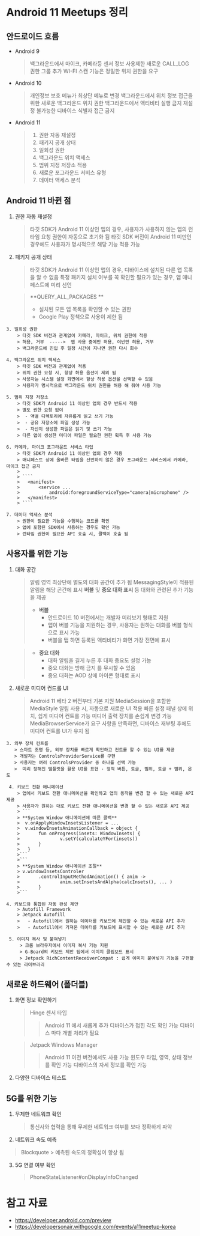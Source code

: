 # Android 11 Meetups 정리

## 안드로이드 흐름
 - Android 9 
    > 백그라운드에서 마이크, 카메라등 센서 정보 사용제한 
    > 새로운 CALL_LOG 권한 그룹 추가
    > WI-FI 스캔 기능은 정밀한 위치 권한을 요구
 - Android 10
    > 개인정보 보호 메뉴가 최상단 메뉴로 변경
    > 백그라운드에서 위치 정보 접근을 위한 새로운 백그라운드 위치 권한
    > 백그라운드에서 액티비티 실행 금지
    > 재설정 불가능한 디바이스 식별자 접근 금지
 - Android 11
   > 1. 권한 자동 재설정
   > 2. 패키지 공개 상태 
   > 3. 일회성 권한
   > 4. 백그라운드 위치 액세스
   > 5. 범위 지정 저장소 적용
   > 6. 새로운 포그라운드 서비스 유형
   > 7. 데이터 액세스 분석
  
  ## Android 11 바뀐 점
  1. 권한 자동 재설정
	    >  타깃 SDK가 Android 11 이상인 앱의 경우, 사용자가 사용하지 않는 앱의 런타임 요청 권한이 자동으로 초기화 됨
		> 타깃 SDK 버전이 Android 11 미만인 경우에도 사용자가 명시적으로 해당 기능 적용 가능 
  2. 패키지 공개 상태
		> 타깃 SDK가 Android 11 이상인 앱의 경우, 디바이스에 설치된 다른 앱 목록을 알 수 없음
		> 특정 패키지 설치 여부를 꼭 확인할 필요가 있는 경우, 앱 매니페스트에 미리 선언
		
		>  **QUERY_ALL_PACKAGES **
		> - 설치된 모든 앱 목록을 확인할 수 있는 권한
		> - Google Play 정책으로 사용이 제한 됨

	3. 일회성 권한
		> 타깃 SDK 버전과 관계없이 카메라, 마이크, 위치 권한에 적용
		> 허용, 거부  ----->  앱 사용 중에만 허용, 이번만 허용, 거부
		> 백그라운드에 진입 후 일정 시간이 지나면 권한 다시 회수

	4. 백그라운드 위치 액세스
		> 타깃 SDK 버전과 관계없이 적용
		> 위치 권한 요청 시, 항상 허용 옵션이 제외 됨
		> 사용자는 시스템 설정 화면에서 항상 허용 옵션을 선택할 수 있음
		> 사용자가 명시적으로 백그라운드 위치 권한을 허용 해 줘야 사용 가능
	
	5. 범위 지정 저장소
		> 타깃 SDK가 Android 11 이상인 앱의 경우 반드시 적용
		> 별도 권한 요청 없이
		>  - 액별 디렉토리에 자유롭게 읽고 쓰기 가능
		>  - 공유 저장소에 파일 생성 가능
		>  - 자신이 생성한 파일은 읽기 및 쓰기 가능
		> 다른 앱이 생성한 미디어 파일은 필요한 권한 획득 후 사용 가능

	6. 카메라, 마이크 포그라운드 서비스 타입
		> 타깃 SDK가 Android 11 이상인 앱의 경우 적용
		> 매니페스트 상에 올바른 타입을 선언하지 않은 경우 포그라운드 서비스에서 카메라, 마이크 접근 금지
		> 
		> ````
		> 	<manifest>
		>		<service ...
		>			android:foregroundServiceType="camera|microphone" />
		>  	</manifest>
	    > ````

	7. 데이터 액세스 분석
		> 권한이 필요한 기능을 수행하는 코드를 확인
		> 앱에 포함된 SDK에서 사용하는 경우도 확인 가능
		> 런타임 권한이 필요한 API 호출 시, 콜백이 호출 됨
		
  ## 사용자를 위한 기능
  1. 대화 공간
	  > 알림 영역 최상단에 별도의 대화 공간이 추가 됨
	  > MessagingStyle이 적용된 알림을 해당 곤간에 표시
	  > **버블** 및 **중요 대화 표시** 등 대화와 관련된 추가 기능을 제공
	  > - **버블**
	  >    - 안드로이드 10 버전에서는 개발자 미리보기 형태로 지원
	  >    - 앱이 버블 기능을 지원하는 경우, 사용자는 원하는 대화를 버블 형식으로 표시 가능
	  >    - 버블을 탭 하면 등록된 액티비티가 화면 가장 전면에 표시
	  
      > - **중요 대화** 
      >    - 대화 알림을 길게 누른 후 대화 중요도 설정 가능
      >    - 중요 대화는 방해 금지 를 무시할 수 있음
      >    -  중요 대화는 AOD 상에 아이콘 형태로 표시
	      
   2. 새로운 미디어 컨드롤 UI
	   > Android 11 베타 2 버전부터 기본 지원
	   > MediaSession을 포함한 MediaStyle 알림 사용 시, 자동으로 새로운 UI 적용
	   > 빠른 설정 패널 상에 위치, 쉽게 미디어 컨트롤 가능
	   > 미디어 출력 장치를 손쉽게 변경 가능 
	   > MediaBrowserService가 요구 사항을 만족하면, 디바이스 재부팅 후에도 미디어 컨트롤 UI가 유지 됨

	3. 외부 장치 컨트롤
	   > 스마트 조명 등, 외부 장치를 빠르게 확인하고 컨트롤 할 수 있는 UI를 제공
	   > 개발자는 ControlsProviderService를 구현
	   > 사용자는 여러 ControlsProvider 중 하나를 선택 가능
	   >  미리 정해진 템플릿을 활용 UI를 표현 - 정적 버튼, 토글, 범위, 토글 + 범위, 온도
	   
	 4. 키보드 전환 애니메이션
	    > 앱에서 키보드 전환 애니메이션을 확인하고 앱의 동작을 변경 할 수 있는 새로운 API 제공
	    > 사용자가 원하는 대로 키보드 전환 애니메이션을 변경 할 수 있는 새로운 API 제공
	    > ```
	    > **System Window 애니메이션에 따른 콜백**
	    >  v.onApplyWindowInsetsListener = ...
	    >  v.windowInsetsAnimationCallback = object {
	    >		fun onProgress(insets: WindowInsets) { 
	    >				v.setY(calculateYFor(insets))
	    >		}
	    >	}
	    >```
	    >```
	    > **System Window 애니메이션 조절**
	    > v.windowInsetsControler
	    >		.controlInputMethodAnimation() { anim -> 
	    >				anim.setInsetsAndAlpha(calcInsets(), ... )
	    >		}
	    >```

	4. 키보드와 통합된 자동 완성 제안
		> Autofill Framework
		> Jetpack Autofill
		>   - Autofill에서 원하는 데이터를 키보드에 제안할 수 있는 새로운 API 추가
		>   - Autofill에서 가져온 데이터를 키보드에 표시할 수 있는 새로운 API 추가
	 
	 5. 이미지 복사 및 붙여넣기
		 > 크롬 브라우저에서 이미지 복사 기능 지원
		 > G-Board의 키보드 제안 팁에서 이미지 클립보드 표시
		 > Jetpack RichContentReceiverCompat : 쉽게 이미지 붙여넣기 기능을 구현할 수 있는 라이브러리
		 
  ## 새로운 하드웨어 (폴더블)
1. 화면 정보 확인하기
	> Hinge 센서 타입
	>> Android 11 에서 새롭게 추가
	>> 디바이스가 접힌 각도 확인 가능
	>> 디바이스 마다 개별 처리가 필요
	
	>Jetpack Windows Manager
	>> Android 11 이전 버전에서도 사용 가능
	>> 윈도우 타입, 영역, 상태 정보를 확인 가능
	>> 디바이스의 자세 정보를 확인 가능

2. 다양한 디바이스 테스트
	
  ## 5G를 위한 기능
  1. 무제한 네트워크 확인
	  > 통신사와 협력을 통해 무제한 네트워크 여부를 보다 정확하게 파악
  2. 네트워크 속도 예측

> Blockquote
	  > 예측된 속도의 정확성이 향상 됨
  3. 5G 연결 여부 확인
		> PhoneStateListener#onDisplayInfoChanged


# 참고 자료
  - https://developer.android.com/preview
  - https://developersonair.withgoogle.com/events/a11meetup-korea

